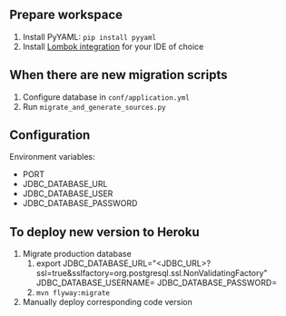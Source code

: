 ## Prepare workspace
1. Install PyYAML: `pip install pyyaml`
2. Install [Lombok integration](https://projectlombok.org/) for your IDE of choice

## When there are new migration scripts
1. Configure database in `conf/application.yml`
2. Run `migrate_and_generate_sources.py`

## Configuration
Environment variables:
* PORT
* JDBC_DATABASE_URL
* JDBC_DATABASE_USER
* JDBC_DATABASE_PASSWORD

## To deploy new version to Heroku
1. Migrate production database
   1. export JDBC_DATABASE_URL="<JDBC_URL>?ssl=true&sslfactory=org.postgresql.ssl.NonValidatingFactory" JDBC_DATABASE_USERNAME=<USERNAME> JDBC_DATABASE_PASSWORD=<PASSWORD>
   2. `mvn flyway:migrate`
2. Manually deploy corresponding code version
